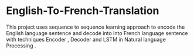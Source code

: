# English-To-French-Translation
This project uses sequence to sequence learning approach to encode the English language sentence and decode into into French language sentence with techniques Encoder , Decoder and LSTM in Natural language Processing .
